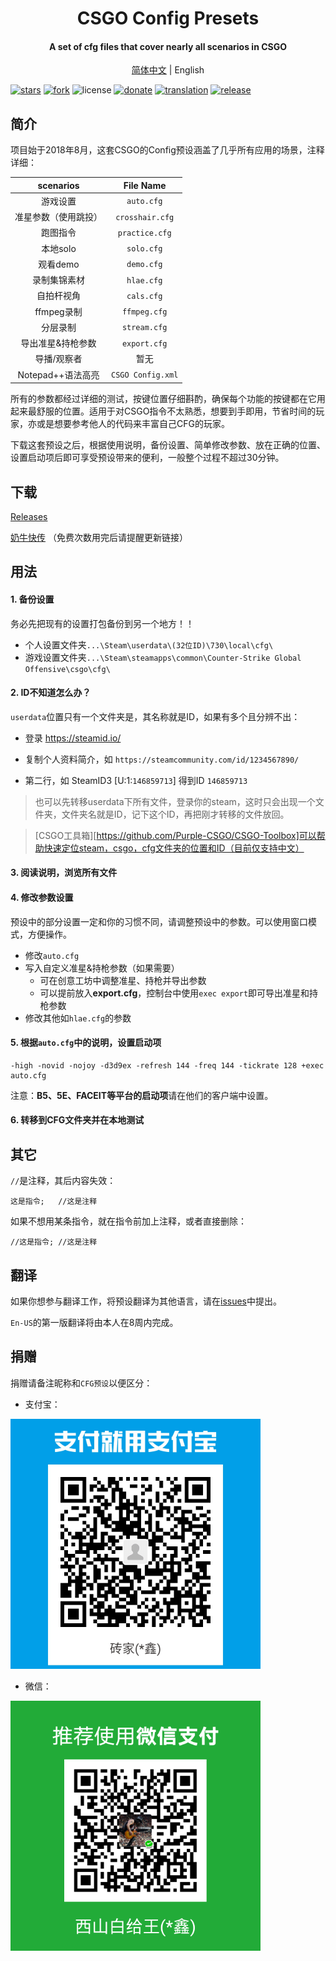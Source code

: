 <h1 align="center">CSGO Config Presets</h1>
<h4 align="center">A set of cfg files that cover nearly all scenarios in CSGO</h3>

<p align="center">
  <a href="https://github.com/Purple-CSGO/CSGO-Config-Presets/blob/master/README.md">简体中文</a> | English

  

</p>

[![stars](https://img.shields.io/github/stars/Purple-CSGO/CSGO-Config-Presets.svg?style=flat&color=green)](https://github.com/Purple-CSGO/CSGO-Config-Presets)
[![fork](https://img.shields.io/github/forks/Purple-CSGO/CSGO-Config-Presets.svg?style=flat&color=critical)](https://github.com/Purple-CSGO/CSGO-Config-Presets)
![license](https://img.shields.io/badge/license-GPL%203-orange.svg?style=flat)
[![donate](https://img.shields.io/badge/$-donate-ff69b4.svg?style=flat)](https://github.com/Purple-CSGO/CSGO-Config-Presets#捐赠)
[![translation](https://img.shields.io/badge/$-translation-ff69b4.svg?style=flat&color=blueviolet)](https://github.com/Purple-CSGO/CSGO-Config-Presets#翻译)
[![release](https://img.shields.io/github/release/Purple-CSGO/CSGO-Config-Presets.svg?style=flat&color=blue)](https://github.com/Purple-CSGO/CSGO-Config-Presets/releases)

## 简介

项目始于2018年8月，这套CSGO的Config预设涵盖了几乎所有应用的场景，注释详细：

|      scenarios       |     File Name     |
| :------------------: | :---------------: |
|       游戏设置       |    `auto.cfg`     |
| 准星参数（使用跳投） |  `crosshair.cfg`  |
|       跑图指令       |  `practice.cfg`   |
|       本地solo       |    `solo.cfg`     |
|       观看demo       |    `demo.cfg`     |
|     录制集锦素材     |    `hlae.cfg`     |
|      自拍杆视角      |    `cals.cfg`     |
|      ffmpeg录制      |   `ffmpeg.cfg`    |
|       分层录制       |   `stream.cfg`    |
|  导出准星&持枪参数   |   `export.cfg`    |
|     导播/观察者      |       暂无        |
|  Notepad++语法高亮   | `CSGO Config.xml` |

所有的参数都经过详细的测试，按键位置仔细斟酌，确保每个功能的按键都在它用起来最舒服的位置。适用于对CSGO指令不太熟悉，想要到手即用，节省时间的玩家，亦或是想要参考他人的代码来丰富自己CFG的玩家。

下载这套预设之后，根据使用说明，备份设置、简单修改参数、放在正确的位置、设置启动项后即可享受预设带来的便利，一般整个过程不超过30分钟。

## 下载

[Releases](https://github.com/Purple-CSGO/CSGO-Config-Presets/releases)

[奶牛快传](https://c-t.work/s/ee0709ed4bb940) （免费次数用完后请提醒更新链接）

## 用法

#### 1. 备份设置

务必先把现有的设置打包备份到另一个地方！！

- 个人设置文件夹`...\Steam\userdata\(32位ID)\730\local\cfg\`
- 游戏设置文件夹`...\Steam\steamapps\common\Counter-Strike Global Offensive\csgo\cfg\`

#### 2. ID不知道怎么办？

`userdata`位置只有一个文件夹是，其名称就是ID，如果有多个且分辨不出：

- 登录 https://steamid.io/

- 复制个人资料简介，如 `https://steamcommunity.com/id/1234567890/`

- 第二行，如 SteamID3 [U:1:`146859713`]  得到ID `146859713`

> 也可以先转移userdata下所有文件，登录你的steam，这时只会出现一个文件夹，文件夹名就是ID，记下这个ID，再把刚才转移的文件放回。

> [CSGO工具箱][https://github.com/Purple-CSGO/CSGO-Toolbox]可以帮助快速定位steam，csgo，cfg文件夹的位置和ID（目前仅支持中文）

#### 3. 阅读说明，浏览所有文件

#### 4. 修改参数设置

预设中的部分设置一定和你的习惯不同，请调整预设中的参数。可以使用窗口模式，方便操作。

- 修改`auto.cfg`
- 写入自定义准星&持枪参数（如果需要）
  - 可在创意工坊中调整准星、持枪并导出参数
  - 可以提前放入**export.cfg**，控制台中使用`exec export`即可导出准星和持枪参数
- 修改其他如`hlae.cfg`的参数

#### 5. 根据`auto.cfg`中的说明，设置启动项

```
-high -novid -nojoy -d3d9ex -refresh 144 -freq 144 -tickrate 128 +exec auto.cfg
```

注意：**B5、5E、FACEIT等平台的启动项**请在他们的客户端中设置。

#### **6. 转移到CFG文件夹并在本地测试**

## 其它

`//`是注释，其后内容失效：

```
这是指令;	//这是注释
```

如果不想用某条指令，就在指令前加上注释，或者直接删除：

```
//这是指令;	//这是注释
```

## 翻译

如果你想参与翻译工作，将预设翻译为其他语言，请在[issues](https://github.com/Purple-CSGO/CSGO-Config-Presets/issues)中提出。

`En-US`的第一版翻译将由本人在8周内完成。

## 捐赠

捐赠请备注昵称和`CFG预设`以便区分：

- 支付宝：

![Alipay](Assets/Alipay.png)

- 微信：

![Wechat](Assets/Wechat.png)